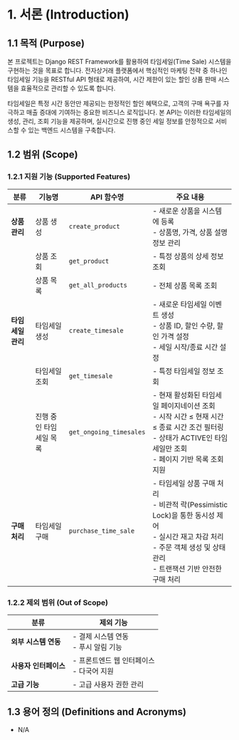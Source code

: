 # 1. 서론 (Introduction)

## 1.1 목적 (Purpose)

본 프로젝트는 Django REST Framework를 활용하여 타임세일(Time Sale) 시스템을 구현하는 것을 목표로 합니다.
전자상거래 플랫폼에서 핵심적인 마케팅 전략 중 하나인 타임세일 기능을 RESTful API 형태로 제공하여, 시간 제한이 있는 할인 상품 판매 시스템을 효율적으로 관리할 수 있도록 합니다.

타임세일은 특정 시간 동안만 제공되는 한정적인 할인 혜택으로, 고객의 구매 욕구를 자극하고 매출 증대에 기여하는 중요한 비즈니스 로직입니다. 본 API는 이러한 타임세일의 생성, 관리, 조회 기능을 제공하며,
실시간으로 진행 중인 세일 정보를 안정적으로 서비스할 수 있는 백엔드 시스템을 구축합니다.

## 1.2 범위 (Scope)

### 1.2.1 지원 기능 (Supported Features)

| 분류          | 기능명           | API 함수명                 | 주요 내용                                                                                                                  |
|-------------|---------------|-------------------------|------------------------------------------------------------------------------------------------------------------------|
| **상품 관리**   | 상품 생성         | `create_product`        | - 새로운 상품을 시스템에 등록<br>- 상품명, 가격, 상품 설명 정보 관리                                                                            |
|             | 상품 조회         | `get_product`           | - 특정 상품의 상세 정보 조회                                                                                                      |
|             | 상품 목록         | `get_all_products`      | - 전체 상품 목록 조회                                                                                                          |
| **타임세일 관리** | 타임세일 생성       | `create_timesale`       | - 새로운 타임세일 이벤트 생성<br>- 상품 ID, 할인 수량, 할인 가격 설정<br>- 세일 시작/종료 시간 설정                                                      |
|             | 타임세일 조회       | `get_timesale`          | - 특정 타임세일 정보 조회                                                                                                        |
|             | 진행 중인 타임세일 목록 | `get_ongoing_timesales` | - 현재 활성화된 타임세일 페이지네이션 조회<br>- 시작 시간 ≤ 현재 시간 ≤ 종료 시간 조건 필터링<br>- 상태가 ACTIVE인 타임세일만 조회<br>- 페이지 기반 목록 조회 지원              |
| **구매 처리**   | 타임세일 구매       | `purchase_time_sale`    | - 타임세일 상품 구매 처리<br>- 비관적 락(Pessimistic Lock)을 통한 동시성 제어<br>- 실시간 재고 차감 처리<br>- 주문 객체 생성 및 상태 관리<br>- 트랜잭션 기반 안전한 구매 처리 |

### 1.2.2 제외 범위 (Out of Scope)

| 분류            | 제외 기능                       |
|---------------|-----------------------------|
| **외부 시스템 연동** | - 결제 시스템 연동<br>- 푸시 알림 기능   |
| **사용자 인터페이스** | - 프론트엔드 웹 인터페이스<br>- 다국어 지원 |
| **고급 기능**     | - 고급 사용자 권한 관리              |

## 1.3 용어 정의 (Definitions and Acronyms)

- N/A